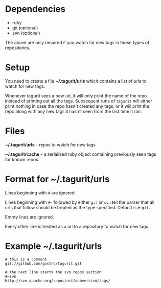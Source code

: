 Dependencies
============
* ruby
* git (optional)
* svn (optional)

The above are only required if you watch for new tags in those types of repositories.

Setup
=====
You need to create a file **~/.tagurit/urls** which contains a list of urls to watch for new tags.

Whenever tagurit sees a new url, it will only print the name of the repo instead of printing out all the tags.
Subsequent runs of ```tagurit``` will either print nothing in case the repo hasn't created any tags, or it will print the repo along with any new tags it hasn't seen from the last time it ran.

Files
=====
**~/.tagurit/urls** - repos to watch for new tags

**~/.tagurit/cache** - a serialized ruby object containing previously seen tags for known repos.

Format for **~/.tagurit/urls**
==============================

Lines beginning with ```#``` are ignored.

Lines beginning with ```#~``` followed by either ```git``` or ```svn``` tell the parser that all urls that follow should be treated as the type specified. Default is ``#~git``.

Empty lines are ignored.

Every other line is treated as a url to a repository to watch for new tags.

Example **~/.tagurit/urls**
===========================
```
# this is a comment
git://github.com/gostrc/tagurit.git

# the next line starts the svn repos section
#~svn
http://svn.apache.org/repos/asf/subversion/tags/
```
